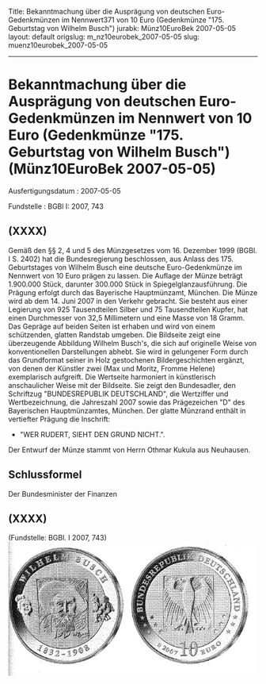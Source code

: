 Title: Bekanntmachung über die Ausprägung von deutschen Euro-Gedenkmünzen im Nennwert371
  von 10 Euro (Gedenkmünze "175. Geburtstag von Wilhelm Busch")
jurabk: Münz10EuroBek 2007-05-05
layout: default
origslug: m_nz10eurobek_2007-05-05
slug: muenz10eurobek_2007-05-05

---

# Bekanntmachung über die Ausprägung von deutschen Euro-Gedenkmünzen im Nennwert von 10 Euro (Gedenkmünze "175. Geburtstag von Wilhelm Busch") (Münz10EuroBek 2007-05-05)

Ausfertigungsdatum
:   2007-05-05

Fundstelle
:   BGBl I: 2007, 743



## (XXXX)

Gemäß den §§ 2, 4 und 5 des Münzgesetzes vom 16. Dezember 1999 (BGBl.
I S. 2402) hat die Bundesregierung beschlossen, aus Anlass des 175.
Geburtstages von Wilhelm Busch eine deutsche Euro-Gedenkmünze im
Nennwert von 10 Euro prägen zu lassen.
Die Auflage der Münze beträgt 1.900.000 Stück, darunter 300.000 Stück
in Spiegelglanzausführung. Die Prägung erfolgt durch das Bayerische
Hauptmünzamt, München.
Die Münze wird ab dem 14. Juni 2007 in den Verkehr gebracht. Sie
besteht aus einer Legierung von 925 Tausendteilen Silber und 75
Tausendteilen Kupfer, hat einen Durchmesser von 32,5 Millimetern und
eine Masse von 18 Gramm. Das Gepräge auf beiden Seiten ist erhaben und
wird von einem schützenden, glatten Randstab umgeben.
Die Bildseite zeigt eine überzeugende Abbildung Wilhelm Busch's, die
sich auf originelle Weise von konventionellen Darstellungen abhebt.
Sie wird in gelungener Form durch das Grundformat seiner in Holz
gestochenen Bildergeschichten ergänzt, von denen der Künstler zwei
(Max und Moritz, Fromme Helene) exemplarisch aufgreift.
Die Wertseite harmoniert in künstlerisch anschaulicher Weise mit der
Bildseite. Sie zeigt den Bundesadler, den Schriftzug "BUNDESREPUBLIK
DEUTSCHLAND", die Wertziffer und Wertbezeichnung, die Jahreszahl 2007
sowie das Prägezeichen "D" des Bayerischen Hauptmünzamtes, München.
Der glatte Münzrand enthält in vertiefter Prägung die Inschrift:

*   "WER RUDERT, SIEHT DEN GRUND NICHT.".



Der Entwurf der Münze stammt von Herrn Othmar Kukula aus Neuhausen.


## Schlussformel

Der Bundesminister der Finanzen


## (XXXX)

(Fundstelle: BGBl. I 2007, 743)
![bgbl1_2007_j0743_0010.jpg](bgbl1_2007_j0743_0010.jpg)

